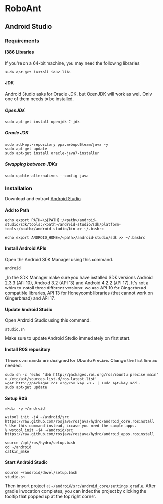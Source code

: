 # RoboAnt

## Android Studio
### Requirements
#### i386 Libraries
If you're on a 64-bit machine, you may need the following libraries:
```
sudo apt-get install ia32-libs
```
#### JDK
Android Studio asks for Oracle JDK, but OpenJDK will work as well. Only one of them needs to be installed.
##### OpenJDK
```
sudo apt-get install openjdk-7-jdk
```

##### Oracle JDK
```
sudo add-apt-repository ppa:webupd8team/java -y
sudo apt-get update
sudo apt-get install oracle-java7-installer
```

##### Swapping between JDKs
```
sudo update-alternatives --config java
```
### Installation
Download and extract [Android Studio](http://developer.android.com/sdk/installing/studio.html#download)
#### Add to Path
```
echo export PATH=\${PATH}:/<path>/android-studio/sdk/tools:/<path>/android-studio/sdk/platform-tools:/<path>/android-studio/bin >> ~/.bashrc

echo export ANDROID_HOME=/<path>/android-studio/sdk >> ~/.bashrc
```

#### Install Android APIs
Open the Android SDK Manager using this command.
```
android
```
_In the SDK Manager make sure you have installed SDK versions Android 2.3.3 (API 10), Android 3.2 (API 13) and Android 4.2.2 (API 17). It's not a whim to install three different versions: we use API 10 for Gingerbread compatible libraries, API 13 for Honeycomb libraries (that cannot work on Gingerbread) and API 17.

#### Update Android Studio
Open Android Studio using this command.
```
studio.sh
```
Make sure to update Android Studio immediately on first start.

#### Install ROS repository
These commands are designed for Ubuntu Precise. Change the first line as needed.
```
sudo sh -c 'echo "deb http://packages.ros.org/ros/ubuntu precise main" > /etc/apt/sources.list.d/ros-latest.list'
wget http://packages.ros.org/ros.key -O - | sudo apt-key add -
sudo apt-get update
```

#### Setup ROS
```
mkdir -p ~/android

wstool init -j4 ~/android/src https://raw.github.com/rosjava/rosjava/hydro/android_core.rosinstall
% Use this command instead, incase you need the sample apps.
% wstool init -j4 ~/android/src https://raw.github.com/rosjava/rosjava/hydro/android_apps.rosinstall

source /opt/ros/hydro/setup.bash
cd ~/android
catkin_make
```

#### Start Android Studio
```
source ~/android/devel/setup.bash
studio.sh
````

Then import project at ```~/android/src/android_core/settings.gradle```. After gradle invocation completes, you can index the project by clicking the tooltip that popped up at the top right corner.